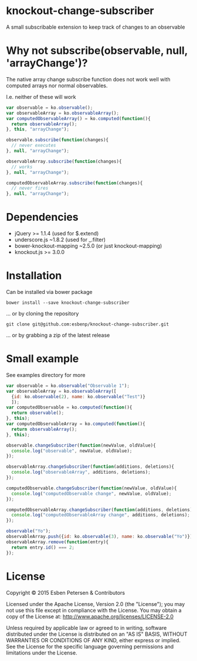 # knockout-change-subscriber

A small subscribable extension to keep track of changes to an observable

# Why not subscribe(observable, null, 'arrayChange')?

The native array change subscribe function does not work well with computed arrays nor normal observables.

I.e. neither of these will work
```javascript
var observable = ko.observable();
var observableArray = ko.observableArray();
var computedObservableArray() = ko.computed(function(){
  return observableArray();
}, this, "arrayChange");

observable.subscribe(function(changes){
  // never executes
}, null, "arrayChange");

observableArray.subscribe(function(changes){
  // works
}, null, "arrayChange");

computedObservableArray.subscribe(function(changes){
  // never fires
}, null, "arrayChange");
```

# Dependencies

* jQuery >= 1.1.4 (used for $.extend)
* underscore.js ~1.8.2 (used for _.filter)
* bower-knockout-mapping ~2.5.0 (or just knockout-mapping)
* knockout.js >= 3.0.0

# Installation
Can be installed via bower package

```
bower install --save knockout-change-subscriber
```
... or by cloning the repository

```
git clone git@github.com:esbenp/knockout-change-subscriber.git
```
... or by grabbing a zip of the latest release

# Small example

See examples directory for more

```javascript
var observable = ko.observable("Observable 1");
var observableArray = ko.observableArray([
  {id: ko.observable(2), name: ko.observable("Test")}
  ]);
var computedObservable = ko.computed(function(){
  return observable();
}, this);
var computedObservableArray = ko.computed(function(){
  return observableArray();
}, this);

observable.changeSubscriber(function(newValue, oldValue){
  console.log("observable", newValue, oldValue);
});

observableArray.changeSubscriber(function(additions, deletions){
  console.log("observableArray", additions, deletions);
});

computedObservable.changeSubscriber(function(newValue, oldValue){
  console.log("computedObservable change", newValue, oldValue);
});

computedObservableArray.changeSubscriber(function(additions, deletions){
  console.log("computedObservableArray change", additions, deletions);
});

observable("Yo");
observableArray.push({id: ko.observable(3), name: ko.observable("Yo")});
observableArray.remove(function(entry){
  return entry.id() === 2;
});
```

# License
Copyright © 2015 Esben Petersen & Contributors

Licensed under the Apache License, Version 2.0 (the "License"); you may not use this file except in compliance with the License. You may obtain a copy of the License at: http://www.apache.org/licenses/LICENSE-2.0

Unless required by applicable law or agreed to in writing, software distributed under the License is distributed on an "AS IS" BASIS, WITHOUT WARRANTIES OR CONDITIONS OF ANY KIND, either express or implied. See the License for the specific language governing permissions and limitations under the License.
